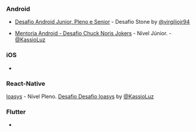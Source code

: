 ### Android

- [Desafio Android Junior, Pleno e Senior](https://gist.github.com/virgiliojr94/e3075c1fcae107eaf0edc0664619cde9) - Desafio Stone by [@virgiliojr94](https://github.com/virgiliojr94)

- [Mentoria Android - Desafio Chuck Noris Jokers](https://github.com/KassioVieira/ChuckNorrisJokesAndroid) - Nível Júnior. - [@KassioLuz](https://github.com/KassioVieira)

### iOS

-

### React-Native

[Ioasys](https://ioasys.com.br/) - Nível Pleno. [Desafio Desafio Ioasys](https://gist.github.com/KassioVieira/ea5176a6edc40d34f92c92c7eb49ffae) by [@KassioLuz](https://github.com/KassioVieira)

### Flutter

-
